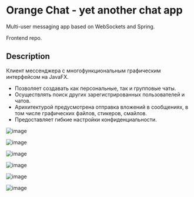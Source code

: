 # Orange Chat - yet another chat app

Multi-user messaging app based on WebSockets and Spring.

Frontend repo.

## Description

Клиент мессенджера с многофункциональным графическим интерфейсом на JavaFX. 
- Позволяет создавать как персональные, так и групповые чаты. 
- Осуществлять поиск других зарегистрированных пользователей и чатов.
- Арихитектурой предусмотрена отправка вложений в сообщениях, в том числе графических файлов, стикеров, смайлов.
- Предоставляет гибкие настройки конфиденциальности.


![image](https://github.com/stelsup/OrangeChat-frontend/assets/79024605/dfdb9585-eccf-4f94-9645-2fc0729cd9d2)

![image](https://github.com/stelsup/OrangeChat-frontend/assets/79024605/1a8b17a3-4d33-41ba-b4ae-bb4ae4f942ff)

![image](https://github.com/stelsup/OrangeChat-frontend/assets/79024605/a314be01-41f0-4b59-8d27-4d0c24c0c5a5)

![image](https://github.com/stelsup/OrangeChat-frontend/assets/79024605/268e8366-aefe-48ae-b90d-79ceccb3cc56)

![image](https://github.com/stelsup/OrangeChat-frontend/assets/79024605/ee317dd2-4c48-4bc2-bce9-cb5aa6e07cb9)

![image](https://github.com/stelsup/OrangeChat-frontend/assets/79024605/55436d41-5a26-4cdd-bec7-38f521b1cfc7)







